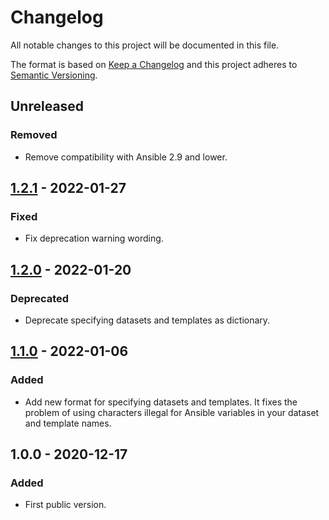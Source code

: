 # Changelog

All notable changes to this project will be documented in this file.

The format is based on [Keep a Changelog](http://keepachangelog.com/en/1.0.0/)
and this project adheres to [Semantic Versioning](http://semver.org/spec/v2.0.0.html).

## Unreleased

### Removed

- Remove compatibility with Ansible 2.9 and lower.

## [1.2.1] - 2022-01-27

### Fixed

- Fix deprecation warning wording.

## [1.2.0] - 2022-01-20

### Deprecated

- Deprecate specifying datasets and templates as dictionary.

## [1.1.0] - 2022-01-06

### Added

- Add new format for specifying datasets and templates. It fixes the problem of using
characters illegal for Ansible variables in your dataset and template names.

## 1.0.0 - 2020-12-17

### Added

- First public version.

[1.1.0]: https://gitlab.com/radek-sprta/ansible-role-node-exporter/compare/v1.0.0...v1.1.0
[1.2.0]: https://gitlab.com/radek-sprta/ansible-role-node-exporter/compare/v1.1.0...v1.2.0
[1.2.1]: https://gitlab.com/radek-sprta/ansible-role-node-exporter/compare/v1.2.0...v1.2.1
